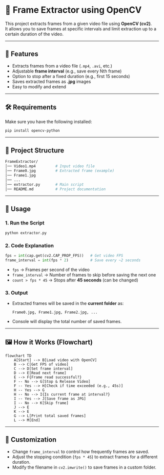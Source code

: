 # 🎥 Frame Extractor using OpenCV

This project extracts frames from a given video file using **OpenCV (cv2)**.  
It allows you to save frames at specific intervals and limit extraction up to a certain duration of the video.

---

## 📌 Features
- Extracts frames from a video file (`.mp4`, `.avi`, etc.)
- Adjustable **frame interval** (e.g., save every Nth frame)
- Option to stop after a fixed duration (e.g., first 15 seconds)
- Saves extracted frames as **.jpg** images
- Easy to modify and extend

---

## 🛠️ Requirements
Make sure you have the following installed:

```bash
pip install opencv-python
```

---

## 📂 Project Structure
```bash
FrameExtractor/
│── Video1.mp4         # Input video file
│── Frame0.jpg         # Extracted frame (example)
│── Frame1.jpg
│── ...
│── extractor.py       # Main script
│── README.md          # Project documentation
```

---

## 🚀 Usage

### 1. Run the Script
```bash
python extractor.py
```

### 2. Code Explanation
```python
fps = int(cap.get(cv2.CAP_PROP_FPS))   # Get video FPS
frame_interval = int(fps * 2)          # Save every ~2 seconds
```

- `fps` → Frames per second of the video  
- `frame_interval` → Number of frames to skip before saving the next one  
- `count > fps * 45` → Stops after **45 seconds** (can be changed)  

### 3. Output
- Extracted frames will be saved in the **current folder** as:
  ```
  Frame0.jpg, Frame1.jpg, Frame2.jpg, ...
  ```
- Console will display the total number of saved frames.

---

## 🖼️ How it Works (Flowchart)
```mermaid
flowchart TD
    A[Start] --> B[Load video with OpenCV]
    B --> C[Get FPS of video]
    C --> D[Set frame interval]
    D --> E[Read next frame]
    E --> F{Frame read successful?}
    F -- No --> G[Stop & Release Video]
    F -- Yes --> H[Check if time exceeded (e.g., 45s)]
    H -- Yes --> G
    H -- No --> I{Is current frame at interval?}
    I -- Yes --> J[Save frame as JPG]
    I -- No --> K[Skip frame]
    J --> E
    K --> E
    G --> L[Print total saved frames]
    L --> M[End]
```

---

## 📌 Customization
- Change `frame_interval` to control how frequently frames are saved.
- Adjust the stopping condition (`fps * 45`) to extract frames for a different duration.
- Modify the filename in `cv2.imwrite()` to save frames in a custom folder.
